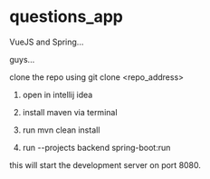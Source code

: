 # questions_app
VueJS and Spring... 

guys...

clone the repo using git clone <repo_address>
1. open in intellij idea

2. install maven via terminal

3. run mvn clean install

4. run --projects backend spring-boot:run

this will start the development server on port 8080. 
